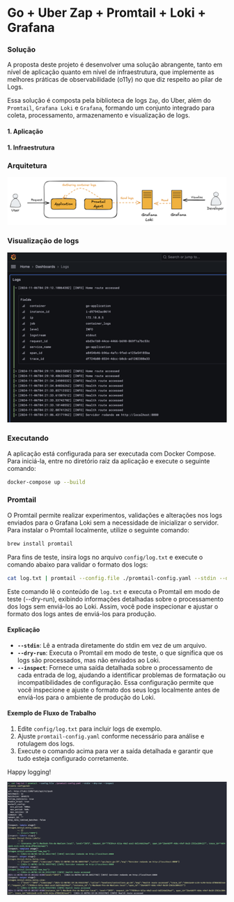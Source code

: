 # Go + Uber Zap + Promtail + Loki + Grafana


### Solução
A proposta deste projeto é desenvolver uma solução abrangente, tanto em nível de aplicação quanto em nível de infraestrutura, que implemente as melhores práticas de observabilidade (o11y) no que diz respeito ao pilar de Logs.

Essa solução é composta pela biblioteca de logs `Zap`, do Uber, além do `Promtail`, `Grafana Loki` e `Grafana`, formando um conjunto integrado para coleta, processamento, armazenamento e visualização de logs.

#### 1. Aplicação

#### 1. Infraestrutura

### Arquitetura
![Architecture](documentation/images/architecture.png)

### Visualização de logs
![Dashboard](documentation/images/dashboard.png)

### Executando
A aplicação está configurada para ser executada com Docker Compose. Para iniciá-la, entre no diretório raiz da aplicação e execute o seguinte comando:

```bash
docker-compose up --build
```

### Promtail
O Promtail permite realizar experimentos, validações e alterações nos logs enviados para o Grafana Loki sem a 
necessidade de inicializar o servidor. Para instalar o Promtail localmente, utilize o seguinte comando:

```bash
brew install promtail
```

Para fins de teste, insira logs no arquivo `config/log.txt` e execute o comando abaixo para validar o formato dos logs:

```bash
cat log.txt | promtail --config.file ./promtail-config.yaml --stdin --dry-run --inspect
```

Este comando lê o conteúdo de `log.txt` e executa o Promtail em modo de teste (--dry-run), exibindo informações detalhadas sobre o processamento dos logs sem enviá-los ao Loki. Assim, você pode inspecionar e ajustar o formato dos logs antes de enviá-los para produção.

#### Explicação
- **`--stdin`**: Lê a entrada diretamente do stdin em vez de um arquivo.
- **`--dry-run`**: Executa o Promtail em modo de teste, o que significa que os logs são processados, mas não enviados ao Loki.
- **`--inspect`**: Fornece uma saída detalhada sobre o processamento de cada entrada de log, ajudando a identificar problemas de formatação ou incompatibilidades de configuração.
  Essa configuração permite que você inspecione e ajuste o formato dos seus logs localmente antes de enviá-los para o ambiente de produção do Loki.

#### Exemplo de Fluxo de Trabalho
1. Edite `config/log.txt` para incluir logs de exemplo.
2. Ajuste `promtail-config.yaml` conforme necessário para análise e rotulagem dos logs.
3. Execute o comando acima para ver a saída detalhada e garantir que tudo esteja configurado corretamente.

Happy logging!

![Dry Run](documentation/images/dry-run.png)